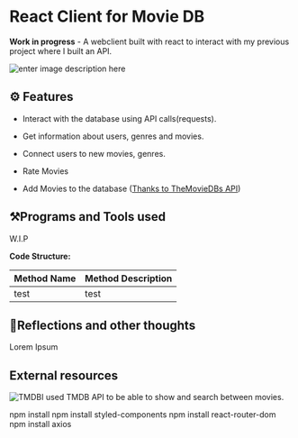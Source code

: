   

# React Client for Movie DB

  

**Work in progress** - A webclient built with react to interact with my previous project where I built an API. 

 ![enter image description here](https://i.ibb.co/WBsDsMK/Screenshot-2023-05-12-145149.png)

## ⚙️ Features

  

- Interact with the database using API calls(requests).

- Get information about users, genres and movies.
- Connect users to new movies, genres.
- Rate Movies
- Add Movies to the database  ([Thanks to TheMovieDBs API](https://www.themoviedb.org/))

  

## ⚒️Programs and Tools used
W.I.P

  

**Code Structure:**

| Method Name | Method Description |
| ------------- | ------------- |
| test| test|

  

## 🤔Reflections and other thoughts
Lorem Ipsum

## External resources
![TMDB](https://www.themoviedb.org/assets/2/v4/logos/v2/blue_short-8e7b30f73a4020692ccca9c88bafe5dcb6f8a62a4c6bc55cd9ba82bb2cd95f6c.svg)I used TMDB API to be able to show and search between movies.

npm install 
npm install styled-components 
npm install react-router-dom 
npm install axios
